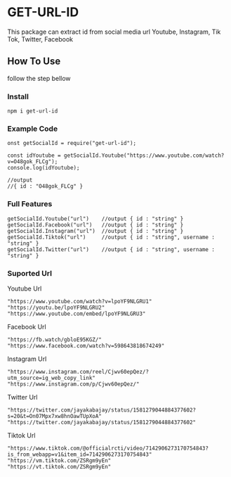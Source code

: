 # GET-URL-ID
This package can extract id from social media url Youtube, Instagram, Tik Tok, Twitter, Facebook

## How To Use
follow the step bellow

### Install
```
npm i get-url-id
```

### Example Code
```
onst getSocialId = require("get-url-id");

const idYoutube = getSocialId.Youtube("https://www.youtube.com/watch?v=O48gok_FLCg");
console.log(idYoutube);

//output 
//{ id : "O48gok_FLCg" }

```

### Full Features
```
getSocialId.Youtube("url")    //output { id : "string" }
getSocialId.Facebook("url")   //output { id : "string" }
getSocialId.Instagram("url")  //output { id : "string" }
getSocialId.Tiktok("url")     //output { id : "string", username : "string" }
getSocialId.Twitter("url")    //output { id : "string", username : "string" }
```

### Suported Url
Youtube Url
```
"https://www.youtube.com/watch?v=lpoYF9NLGRU1"
"https://youtu.be/lpoYF9NLGRU2"
"https://www.youtube.com/embed/lpoYF9NLGRU3"
```

Facebook Url
```
"https://fb.watch/gbloE95KGZ/"
"https://www.facebook.com/watch?v=598643818674249"
```

Instagram Url
```
"https://www.instagram.com/reel/Cjwv60epQez/?utm_source=ig_web_copy_link"
"https://www.instagram.com/p/Cjwv60epQez/"
```

Twitter Url
```
"https://twitter.com/jayakabajay/status/1581279044884377602?s=20&t=On07Mpx7xw8hnOawTUpXoA"
"https://twitter.com/jayakabajay/status/1581279044884377602"
```

Tiktok Url
```
"https://www.tiktok.com/@officialrcti/video/7142906273170754843?is_from_webapp=v1&item_id=7142906273170754843"
"https://vm.tiktok.com/ZSRgm9yEn"
"https://vt.tiktok.com/ZSRgm9yEn"
```
